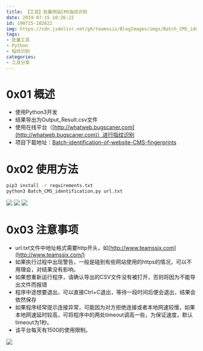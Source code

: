 ```yaml
---
title: 【工具】批量网站CMS指纹识别
date: 2019-07-15 10:26:22
id: 190715-102622
img: https://cdn.jsdelivr.net/gh/teamssix/BlogImages/imgs/Batch_CMS_identification2.png
tags:
- 批量工具
- Python
- 指纹识别
categories:
- 工具分享
---
```

# 0x01 概述
* 使用Python3开发
* 结果导出为Output_Result.csv文件
* 使用在线平台（[http://whatweb.bugscaner.com](http://whatweb.bugscaner.com)）进行指纹识别
* 项目下载地址：[Batch-identification-of-website-CMS-fingerprints](https://github.com/teamssix/Batch-identification-of-website-CMS-fingerprints)

# 0x02 使用方法
<!--more-->
```bash
pip3 install -r requirements.txt
python3 Batch_CMS_identification.py url.txt
```
![](https://cdn.jsdelivr.net/gh/teamssix/BlogImages/imgs/Batch_CMS_identification1.png)
![](https://cdn.jsdelivr.net/gh/teamssix/BlogImages/imgs/Batch_CMS_identification2.png)
![](https://cdn.jsdelivr.net/gh/teamssix/BlogImages/imgs/Batch_CMS_identification3.png)

# 0x03 注意事项
* url.txt文件中地址格式需要http开头，如[http://www.teamssix.com](http://www.teamssix.com/)
* 如果执行过程中出现警告，一般是碰到有些网站使用的https的情况，可以不用理会，对结果没有影响。
* 如果想重新运行程序，请确认导出的CSV文件没有被打开，否则将因为不能导出文件而报错
* 程序中途想要退出，可以直接Ctrl+C退出，等待一段时间后便会退出，结果会依然保存
* 如果程序经常提示连接异常，可能因为对方拒绝连接或者本地网速较慢，如果本地网速延时较高，可将程序中的两处timeout调高一些，为保证速度，默认timeout为1秒。
* 该平台每天有1500的使用限制。

![](https://cdn.jsdelivr.net/gh/teamssix/BlogImages/imgs/TeamsSix_Subscription_Logo2.png)